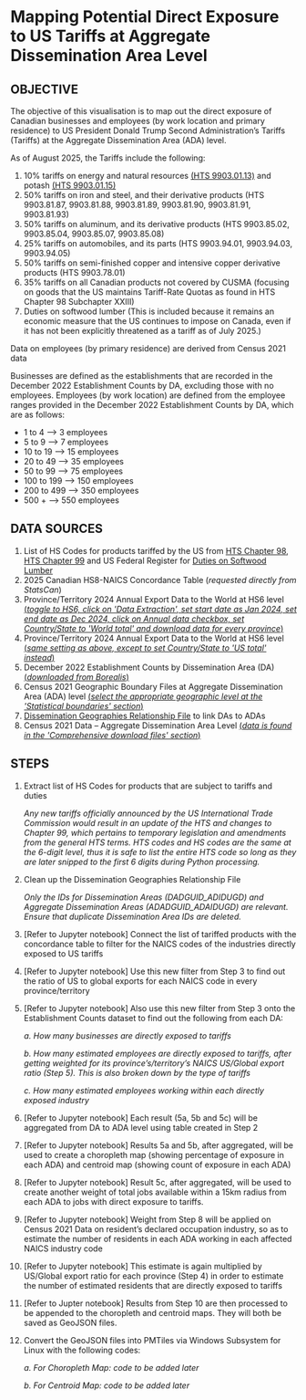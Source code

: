 # Mapping Potential Direct Exposure to US Tariffs at Aggregate Dissemination Area Level

## OBJECTIVE
The objective of this visualisation is to map out the direct exposure of Canadian businesses and employees (by work location and primary residence) to US President Donald Trump Second Administration’s Tariffs (Tariffs) at the Aggregate Dissemination Area (ADA) level.

As of August 2025, the Tariffs include the following:
1)	10% tariffs on energy and natural resources [(HTS 9903.01.13)](https://content.govdelivery.com/bulletins/gd/USDHSCBP-3d7c46d?wgt_ref=USDHSCBP_WIDGET_2) and potash [(HTS 9903.01.15)](https://content.govdelivery.com/accounts/USDHSCBP/bulletins/3d5b0a5)
2)	50% tariffs on iron and steel, and their derivative products (HTS 9903.81.87, 9903.81.88, 9903.81.89, 9903.81.90, 9903.81.91, 9903.81.93)
3)	50% tariffs on aluminum, and its derivative products (HTS 9903.85.02, 9903.85.04, 9903.85.07, 9903.85.08)
4)	25% tariffs on automobiles, and its parts (HTS 9903.94.01, 9903.94.03, 9903.94.05)
5)	50% tariffs on semi-finished copper and intensive copper derivative products (HTS 9903.78.01)
6)	35% tariffs on all Canadian products not covered by CUSMA (focusing on goods that the US maintains Tariff-Rate Quotas as found in HTS Chapter 98 Subchapter XXIII)
7)	Duties on softwood lumber (This is included because it remains an economic measure that the US continues to impose on Canada, even if it has not been explicitly threatened as a tariff as of July 2025.)

Data on employees (by primary residence) are derived from Census 2021 data

Businesses are defined as the establishments that are recorded in the December 2022 Establishment Counts by DA, excluding those with no employees.
Employees (by work location) are defined from the employee ranges provided in the December 2022 Establishment Counts by DA, which are as follows:
-	1 to 4 --> 	3 employees
-	5 to 9 -->	7 employees
-	10 to 19 -->	15 employees
-	20 to 49 -->	35 employees
-	50 to 99 -->	75 employees
-	100 to 199 -->	150 employees
-	200 to 499 -->	350 employees
-	500 + -->	550 employees

## DATA SOURCES
1)	List of HS Codes for products tariffed by the US from [HTS Chapter 98](https://hts.usitc.gov/reststop/file?release=currentRelease&filename=Chapter%2098), [HTS Chapter 99](https://hts.usitc.gov/reststop/file?release=currentRelease&filename=Chapter%2099) and US Federal Register for [Duties on Softwood Lumber](https://www.federalregister.gov/documents/2018/01/03/2017-28484/certain-softwood-lumber-products-from-canada-antidumping-duty-order-and-partial-amended-final)
2)	2025 Canadian HS8-NAICS Concordance Table (_requested directly from StatsCan_)
3)	Province/Territory 2024 Annual Export Data to the World at HS6 level [(_toggle to HS6, click on 'Data Extraction', set start date as Jan 2024, set end date as Dec 2024, click on Annual data checkbox, set Country/State to 'World total' and download data for every province_)](https://www150.statcan.gc.ca/n1/pub/71-607-x/2021004/exp-eng.htm)
4)	Province/Territory 2024 Annual Export Data to the World at HS6 level [(_same setting as above, except to set Country/State to 'US total' instead_)](https://www150.statcan.gc.ca/n1/pub/71-607-x/2021004/exp-eng.htm)
5)	December 2022 Establishment Counts by Dissemination Area (DA) [(_downloaded from Borealis_)](https://borealisdata.ca/file.xhtml?fileId=442841&version=5.1)
6)	Census 2021 Geographic Boundary Files at Aggregate Dissemination Area (ADA) level [(_select the appropriate geographic level at the 'Statistical boundaries' section_)](https://www12.statcan.gc.ca/census-recensement/2021/geo/sip-pis/boundary-limites/index2021-eng.cfm?year=21)
7)	[Dissemination Geographies Relationship File](https://www12.statcan.gc.ca/census-recensement/2021/geo/sip-pis/dguid-idugd/index2021-eng.cfm?year=21) to link DAs to ADAs
8)	Census 2021 Data – Aggregate Dissemination Area Level [(_data is found in the 'Comprehensive download files' section_)](https://www12.statcan.gc.ca/census-recensement/2021/dp-pd/prof/details/download-telecharger.cfm?Lang=E&SearchText=canada&DGUIDlist=2021A000011124&GENDERlist=1,2,3&STATISTIClist=1,4&HEADERlist=0)

## STEPS
1)	Extract list of HS Codes for products that are subject to tariffs and duties

       _Any new tariffs officially announced by the US International Trade Commission would result in an update of the HTS and changes to Chapter 99, which pertains to temporary legislation and amendments from the general HTS terms. HTS codes and HS codes are the same at the 6-digit level, thus it is safe to list the entire HTS code so long as they are later snipped to the first 6 digits during Python processing._

2)	Clean up the Dissemination Geographies Relationship File

       _Only the IDs for Dissemination Areas (DADGUID_ADIDUGD) and Aggregate Dissemination Areas (ADADGUID_ADAIDUGD) are relevant. Ensure that duplicate Dissemination Area IDs are deleted._

3)	[Refer to Jupyter notebook] Connect the list of tariffed products with the concordance table to filter for the NAICS codes of the industries directly exposed to US tariffs

4)	[Refer to Jupyter notebook] Use this new filter from Step 3 to find out the ratio of US to global exports for each NAICS code in every province/territory

5)	[Refer to Jupyter notebook] Also use this new filter from Step 3 onto the Establishment Counts dataset to find out the following from each DA:
   
	  _a.	How many businesses are directly exposed to tariffs_
  	
  	  _b.	How many estimated employees are directly exposed to tariffs, after getting weighted for its province’s/territory’s NAICS US/Global export ratio (Step 5). This is also broken down by the type of tariffs_
  	
  	  _c.	How many estimated employees working within each directly exposed industry_

6)	[Refer to Jupyter notebook] Each result (5a, 5b and 5c) will be aggregated from DA to ADA level using table created in Step 2

7)	[Refer to Jupyter notebook] Results 5a and 5b, after aggregated, will be used to create a choropleth map (showing percentage of exposure in each ADA) and centroid map (showing count of exposure in each ADA)

8)	[Refer to Jupyter notebook] Result 5c, after aggregated, will be used to create another weight of total jobs available within a 15km radius from each ADA to jobs with direct exposure to tariffs.

9)	[Refer to Jupyter notebook] Weight from Step 8 will be applied on Census 2021 Data on resident’s declared occupation industry, so as to estimate the number of residents in each ADA working in each affected NAICS industry code

10)	[Refer to Jupyter notebook] This estimate is again multiplied by US/Global export ratio for each province (Step 4) in order to estimate the number of estimated residents that are directly exposed to tariffs

11)	[Refer to Jupter notebook] Results from Step 10 are then processed to be appended to the choropleth and centroid maps. They will both be saved as GeoJSON files.

12)	Convert the GeoJSON files into PMTiles via Windows Subsystem for Linux with the following codes:
    
	  _a.	For Choropleth Map: code to be added later_

	  _b.	For Centroid Map: code to be added later_
